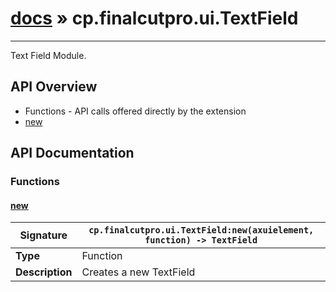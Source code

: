 # [docs](index.md) » cp.finalcutpro.ui.TextField
---

Text Field Module.

## API Overview
* Functions - API calls offered directly by the extension
 * [new](#new)

## API Documentation

### Functions

#### [new](#new)
| <span style="font-align: left;">**Signature**</span> | <span style="font-align: left;">`cp.finalcutpro.ui.TextField:new(axuielement, function) -> TextField` </span>                                                |
| -----------------------------------------------------|---------------------------------------------------------------------------------------------------------|
| **Type**                                             | Function                                                                                         |
| **Description**                                      | Creates a new TextField                                                                                         |

